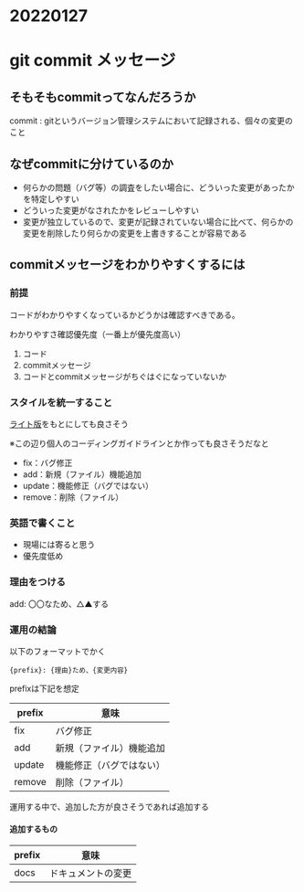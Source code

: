 # 20220127

# git commit メッセージ

## そもそもcommitってなんだろうか
commit : gitというバージョン管理システムにおいて記録される、個々の変更のこと

## なぜcommitに分けているのか
- 何らかの問題（バグ等）の調査をしたい場合に、どういった変更があったかを特定しやすい
- どういった変更がなされたかをレビューしやすい
- 変更が独立しているので、変更が記録されていない場合に比べて、何らかの変更を削除したり何らかの変更を上書きすることが容易である

## commitメッセージをわかりやすくするには

### 前提
コードがわかりやすくなっているかどうかは確認すべきである。

わかりやすさ確認優先度（一番上が優先度高い）
1. コード
2. commitメッセージ
3. コードとcommitメッセージがちぐはぐになっていないか

### スタイルを統一すること

[ライト版](https://qiita.com/itosho/items/9565c6ad2ffc24c09364#%E3%83%A9%E3%82%A4%E3%83%88%E7%89%88)をもとにしても良さそう

※この辺り個人のコーディングガイドラインとか作っても良さそうだなと

- fix：バグ修正
- add：新規（ファイル）機能追加
- update：機能修正（バグではない）
- remove：削除（ファイル）

### 英語で書くこと
- 現場には寄ると思う
- 優先度低め

### 理由をつける
add: 〇〇なため、△▲する

### 運用の結論

以下のフォーマットでかく

`{prefix}: {理由}ため、{変更内容}`

prefixは下記を想定


|prefix|意味|
|---|---|
|fix|バグ修正|
|add|新規（ファイル）機能追加|
|update|機能修正（バグではない）|
|remove|削除（ファイル）|

運用する中で、追加した方が良さそうであれば追加する

#### 追加するもの
|prefix|意味|
|---|---|
|docs|ドキュメントの変更|
